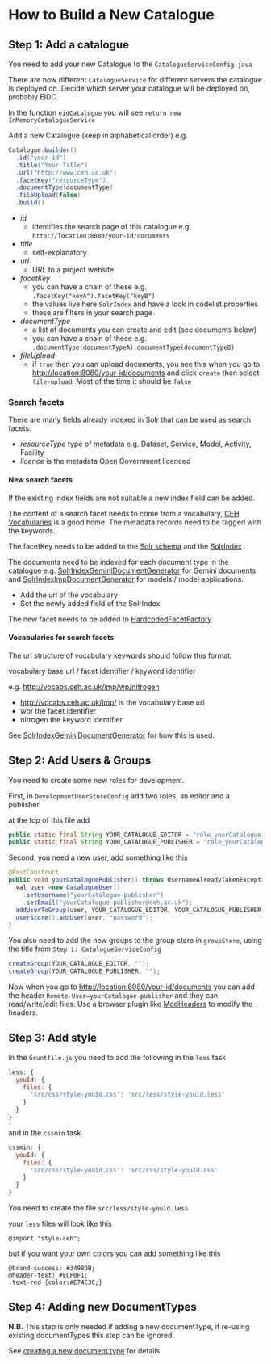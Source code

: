 # How to Build a New Catalogue

## Step 1: Add a catalogue

You need to add your new Catalogue to the `CatalogueServiceConfig.java`

There are now different `CatalogueService` for different servers the catalogue is deployed on.
Decide which server your catalogue will be deployed on, probably EIDC.

In the function `eidCatalogue` you will see `return new InMemoryCatalogueService`

Add a new Catalogue (keep in alphabetical order) e.g.

```java
Catalogue.builder()
  .id("your-id")
  .title("Your Title")
  .url("http://www.ceh.ac.uk")
  .facetKey("resourceType")
  .documentType(documentType)
  .fileUpload(false)
  .build()
```

* *id*
  * identifies the search page of this catalogue e.g. `http://location:8080/your-id/documents`
* *title*
  * self-explanatory
* *url*
  * URL to a project website
* *facetKey*
  * you can have a chain of these e.g. `.facetKey("keyA").facetKey("keyB")`
  * the values live here `SolrIndex` and have a look in codelist.properties
  * these are filters in your search page
* *documentType*
  * a list of documents you can create and edit (see documents below)
  * you can have a chain of these e.g. `.documentType(documentTypeA).documentType(documentTypeB)`
* *fileUpload*
  * if `true` then you can upload documents, you see this when you go to <http://location:8080/your-id/documents> and click `create` then select `file-upload`.
  Most of the time it should be `false` 

### Search facets
There are many fields already indexed in Solr that can be used as search facets.

* *resourceType* type of metadata e.g. Dataset, Service, Model, Activity, Facility
* *licence* is the metadata Open Government licenced

#### New search facets

If the existing index fields are not suitable a new index field can be added.

The content of a search facet needs to come from a vocabulary,  [CEH Vocabularies](http://vocabs.ceh.ac.uk/) is a good home.
The metadata records need to be tagged with the keywords.

The facetKey needs to be added to the [Solr schema](../solr/config/documents/conf/schema.xml) and the  [SolrIndex](../java/src/main/java/uk/ac/ceh/gateway/catalogue/indexing/SolrIndex.java)

The documents need to be indexed for each document type in the catalogue e.g. [SolrIndexGeminiDocumentGenerator](../java/src/main/java/uk/ac/ceh/gateway/catalogue/indexing/SolrIndexGeminiDocumentGenerator.java) for Gemini documents and [SolrIndexImpDocumentGenerator](../java/src/main/java/uk/ac/ceh/gateway/catalogue/indexing/SolrIndexImpDocumentGenerator.java) for models / model applications. 

- Add the url of the vocabulary
- Set the newly added field of the SolrIndex

The new facet needs to be added to [HardcodedFacetFactory](../java/src/main/java/uk/ac/ceh/gateway/catalogue/search/HardcodedFacetFactory.java)

#### Vocabularies for search facets

The url structure of vocabulary keywords should follow this format:

vocabulary base url / facet identifier / keyword identifier

e.g. http://vocabs.ceh.ac.uk/imp/wp/nitrogen

- http://vocabs.ceh.ac.uk/imp/ is the vocabulary base url
- wp/ the facet identifier
- nitrogen the keyword identifier

See [SolrIndexGeminiDocumentGenerator](../java/src/main/java/uk/ac/ceh/gateway/catalogue/indexing/SolrIndexGeminiDocumentGenerator.java) for how this is used.


## Step 2: Add Users & Groups

You need to create some new roles for development.

First, in `DevelopmentUserStoreConfig` add two roles, an editor and a publisher

at the top of this file add

```java
public static final String YOUR_CATALOGUE_EDITOR = "role_yourCatalogue_editor";
public static final String YOUR_CATALOGUE_PUBLISHER = "role_yourCatalogue_publisher";
```

Second, you need a new user, add something like this

```java
@PostConstruct
public void yourCataloguePublisher() throws UsernameAlreadyTakenException {
  val user =new CatalogueUser()
    .setUsername("yourCatalogue-publisher")
    .setEmail("yourCatalogue-publisher@ceh.ac.uk");
  addUserToGroup(user, YOUR_CATALOGUE_EDITOR, YOUR_CATALOGUE_PUBLISHER);
  userStore().addUser(user, "password");
}
```

You also need to add the new groups to the group store in `groupStore`, using the title from `Step 1: CatalogueServiceConfig`

```java
createGroup(YOUR_CATALOGUE_EDITOR, "");
createGroup(YOUR_CATALOGUE_PUBLISHER, "");
```

Now when you go to <http://location:8080/your-id/documents> you can add the header `Remote-User=yourCatalogue-publisher` and they can read/write/edit files.
Use a browser plugin like [ModHeaders](https://bewisse.com/modheader/) to modify the headers.

## Step 3: Add style

In the `Gruntfile.js` you need to add the following in the `less` task

```js
less: {
  youId: {
    files: {
      'src/css/style-youId.css': 'src/less/style-youId.less'
    }
  }
}
```

and in the `cssmin` task

```js
cssmin: {
  youId: {
    files: {
      'src/css/style-youId.css': 'src/css/style-youId.css'
    }
  }
}
```

You need to create the file `src/less/style-youId.less`

your `less` files will look like this

```less
@import "style-ceh";
```

but if you want your own colors you can add something like this

```less
@brand-success: #3498DB;
@header-text: #ECF0F1;
.text-red {color:#E74C3C;}
```

## Step 4: Adding new DocumentTypes

__N.B.__ This step is only needed if adding a new documentType, if re-using existing documentTypes
this step can be ignored.

See [creating a new document type](newDocumentType.md) for details.
